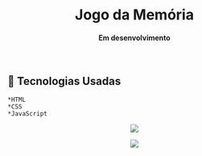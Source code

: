 
<h1 align="center">  Jogo da Memória </h1>
<h4 align="center"> Em desenvolvimento</h4>


<br>

## :rocket: Tecnologias Usadas

```
*HTML
*CSS
*JavaScript
```

<p align="center">
  <img width="auto" height="auto" src="https://user-images.githubusercontent.com/46323667/82971741-cdd81000-9fa9-11ea-8115-b5d6fc7ebba0.png">
</p>

<p align="center">
  <img width="auto" height="auto" src="https://user-images.githubusercontent.com/46323667/82971756-d4ff1e00-9fa9-11ea-9060-9946cfaf10de.png">
</p>
